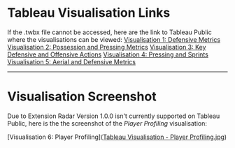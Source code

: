 # Tableau Visualisation Links
If the .twbx file cannot be accessed, here are the link to Tableau Public where the visualisations can be viewed:
[Visualisation 1: Defensive Metrics](https://public.tableau.com/views/Portfolio_SummerTransfer25_DefensiveMetrics_MarcellinusRyanGunawan/DefensiveMetrics?:language=en-GB&publish=yes&:sid=&:redirect=auth&:display_count=n&:origin=viz_share_link)
[Visualisation 2: Possession and Pressing Metrics](https://public.tableau.com/views/Portfolio_SummerTransfer25_PossessionandPressingMetrics_MarcellinusRyanGunawan/PossessionandPressingMetrics?:language=en-GB&publish=yes&:sid=&:redirect=auth&:display_count=n&:origin=viz_share_link)
[Visualisation 3: Key Defensive and Offensive Actions](https://public.tableau.com/views/Portfolio_SummerTransfer25_KeyDefensiveandOffensiveActions_MarcellinusRyanGunawan/KeyDefensiveandOffensiveActions?:language=en-GB&publish=yes&:sid=&:redirect=auth&:display_count=n&:origin=viz_share_link)
[Visualisation 4: Pressing and Sprints](https://public.tableau.com/views/Portfolio_SummerTransfer25_PressingandSprints_MarcellinusRyanGunawan/PressingandSprints?:language=en-GB&publish=yes&:sid=&:redirect=auth&:display_count=n&:origin=viz_share_link)
[Visualisation 5: Aerial and Defensive Metrics](https://public.tableau.com/views/Portfolio_SummerTransfer25_AerialandDefensiveMetrics_MarcellinusRyanGunawan/AerialandDefensiveMetrics?:language=en-GB&publish=yes&:sid=&:redirect=auth&:display_count=n&:origin=viz_share_link)

---
# Visualisation Screenshot
Due to Extension Radar Version 1.0.0 isn't currently supported on Tableau Public, here is the the screenshot of the *Player Profiling* visualisation:

[Visualisation 6: Player Profiling]([Tableau Visualisation - Player Profiling.jpg](https://github.com/MarcellinusRyan20/FootballAnalytics/blob/main/Tableau%20Visualisation%20-%20Player%20Profiling.jpg))
